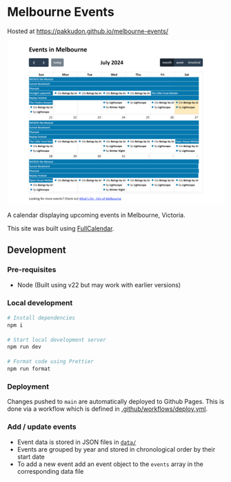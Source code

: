 # Melbourne Events

Hosted at https://pakkudon.github.io/melbourne-events/

![Screenshot](./screenshot.png)

A calendar displaying upcoming events in Melbourne, Victoria.

This site was built using [FullCalendar](https://fullcalendar.io/).

## Development

### Pre-requisites

- Node (Built using v22 but may work with earlier versions)

### Local development

```sh
# Install dependencies
npm i

# Start local development server
npm run dev

# Format code using Prettier
npm run format
```

### Deployment

Changes pushed to `main` are automatically deployed to Github Pages. This is done via a workflow which is defined in [.github/workflows/deploy.yml](.github/workflows/deploy.yml).

### Add / update events

- Event data is stored in JSON files in [`data/`](data/)
- Events are grouped by year and stored in chronological order by their start date
- To add a new event add an event object to the `events` array in the corresponding data file
